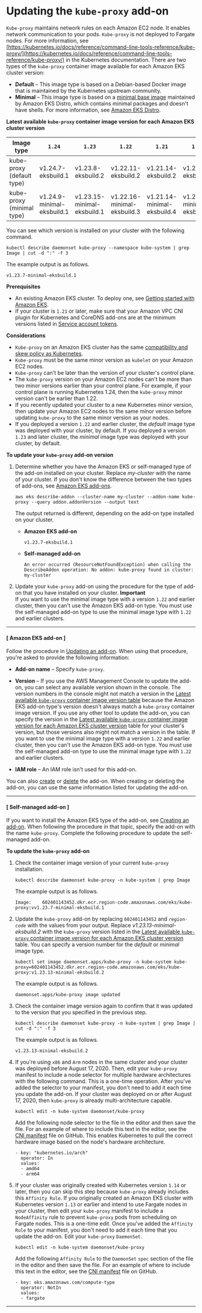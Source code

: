 # Updating the `kube-proxy` add\-on<a name="managing-kube-proxy"></a>

`Kube-proxy` maintains network rules on each Amazon EC2 node\. It enables network communication to your pods\. `Kube-proxy` is not deployed to Fargate nodes\. For more information, see [https://kubernetes.io/docs/reference/command-line-tools-reference/kube-proxy/](https://kubernetes.io/docs/reference/command-line-tools-reference/kube-proxy/) in the Kubernetes documentation\. There are two types of the `kube-proxy` container image available for each Amazon EKS cluster version:
+ **Default** – This image type is based on a Debian\-based Docker image that is maintained by the Kubernetes upstream community\.
+ **Minimal** – This image type is based on a [minimal base image](https://gallery.ecr.aws/eks-distro-build-tooling/eks-distro-minimal-base-iptables) maintained by Amazon EKS Distro, which contains minimal packages and doesn't have shells\. For more information, see [Amazon EKS Distro](https://distro.eks.amazonaws.com/)\.<a name="kube-proxy-latest-versions-table"></a>


**Latest available `kube-proxy` container image version for each Amazon EKS cluster version**  

| Image type | `1.24` | `1.23` | `1.22` | `1.21` | `1.20` | `1.19` | 
| --- | --- | --- | --- | --- | --- | --- | 
| kube\-proxy \(default type\) | v1\.24\.7\-eksbuild\.1 | v1\.23\.8\-eksbuild\.2 | v1\.22\.11\-eksbuild\.2 | v1\.21\.14\-eksbuild\.2 | v1\.20\.15\-eksbuild\.2 | v1\.19\.16\-eksbuild\.2 | 
| kube\-proxy \(minimal type\) | v1\.24\.9\-minimal\-eksbuild\.1 | v1\.23\.15\-minimal\-eksbuild\.1 | v1\.22\.16\-minimal\-eksbuild\.3 | v1\.21\.14\-minimal\-eksbuild\.4 | v1\.20\.15\-minimal\-eksbuild\.4 | v1\.19\.16\-minimal\-eksbuild\.3 | 

You can see which version is installed on your cluster with the following command\.

```
kubectl describe daemonset kube-proxy --namespace kube-system | grep Image | cut -d ":" -f 3
```

The example output is as follows\.

```
v1.23.7-minimal-eksbuild.1
```

**Prerequisites**
+ An existing Amazon EKS cluster\. To deploy one, see [Getting started with Amazon EKS](getting-started.md)\.
+ If your cluster is `1.21` or later, make sure that your Amazon VPC CNI plugin for Kubernetes and CoreDNS add\-ons are at the minimum versions listed in [Service account tokens](service-accounts.md#boundserviceaccounttoken-validated-add-on-versions)\.

**Considerations**
+ `Kube-proxy` on an Amazon EKS cluster has the same [compatibility and skew policy as Kubernetes](https://kubernetes.io/releases/version-skew-policy/#kube-proxy)\.
+ `Kube-proxy` must be the same minor version as `kubelet` on your Amazon EC2 nodes\.
+ `Kube-proxy` can't be later than the version of your cluster's control plane\.
+ The `kube-proxy` version on your Amazon EC2 nodes can't be more than two minor versions earlier than your control plane\. For example, if your control plane is running Kubernetes 1\.24, then the `kube-proxy` minor version can't be earlier than 1\.22\.
+ If you recently updated your cluster to a new Kubernetes minor version, then update your Amazon EC2 nodes to the same minor version before updating `kube-proxy` to the same minor version as your nodes\.
+ If you deployed a version `1.22` and earlier cluster, the *default* image type was deployed with your cluster, by default\. If you deployed a version `1.23` and later cluster, the *minimal* image type was deployed with your cluster, by default\.

**To update your `kube-proxy` add\-on version**

1. Determine whether you have the Amazon EKS or self\-managed type of the add\-on installed on your cluster\. Replace *my\-cluster* with the name of your cluster\. If you don't know the difference between the two types of add\-ons, see [Amazon EKS add\-ons](eks-add-ons.md)\.

   ```
   aws eks describe-addon --cluster-name my-cluster --addon-name kube-proxy --query addon.addonVersion --output text
   ```

   The output returned is different, depending on the add\-on type installed on your cluster\.
   + **Amazon EKS add\-on**

     ```
     v1.23.7-eksbuild.1
     ```
   + **Self\-managed add\-on**

     ```
     An error occurred (ResourceNotFoundException) when calling the DescribeAddon operation: No addon: kube-proxy found in cluster: my-cluster
     ```

1. Update your `kube-proxy` add\-on using the procedure for the type of add\-on that you have installed on your cluster\.
**Important**  
If you want to use the minimal image type with a version `1.22` and earlier cluster, then you can't use the Amazon EKS add\-on type\. You must use the self\-managed add\-on type to use the minimal image type with `1.22` and earlier clusters\.

------
#### [ Amazon EKS add\-on ]

   Follow the procedure in [Updating an add\-on](managing-add-ons.md#updating-an-add-on)\. When using that procedure, you're asked to provide the following information:
   + **Add\-on name** – Specify `kube-proxy`\.
   + **Version** – If you use the AWS Management Console to update the add\-on, you can select any available version shown in the console\. The version numbers in the console might not match a version in the [Latest available `kube-proxy` container image version table](#kube-proxy-latest-versions-table) because the Amazon EKS add\-on type's version doesn't always match a `kube-proxy` container image version\. If you use any other tool to update the add\-on, you can specify the version in the [Latest available `kube-proxy` container image version for each Amazon EKS cluster version](#kube-proxy-latest-versions-table) table for your cluster's version, but those versions also might not match a version in the table\. If you want to use the minimal image type with a version `1.22` and earlier cluster, then you can't use the Amazon EKS add\-on type\. You must use the self\-managed add\-on type to use the minimal image type with `1.22` and earlier clusters\.

     
   + **IAM role** – An IAM role isn't used for this add\-on\.

   You can also [create](managing-add-ons.md#creating-an-add-on) or [delete](managing-add-ons.md#removing-an-add-on) the add\-on\. When creating or deleting the add\-on, you can use the same information listed for updating the add\-on\.

------
#### [ Self\-managed add\-on ]

   If you want to install the Amazon EKS type of the add\-on, see [Creating an add\-on](managing-add-ons.md#creating-an-add-on)\. When following the procedure in that topic, specify the add\-on with the name `kube-proxy`\. Complete the following procedure to update the self\-managed add\-on\.

**To update the `kube-proxy` add\-on**

   1. Check the container image version of your current `kube-proxy` installation\.

      ```
      kubectl describe daemonset kube-proxy -n kube-system | grep Image
      ```

      The example output is as follows\.

      ```
      Image:    602401143452.dkr.ecr.region-code.amazonaws.com/eks/kube-proxy:vv1.23.7-minimal-eksbuild.1
      ```

   1. Update the `kube-proxy` add\-on by replacing `602401143452` and *`region-code`* with the values from your output\. Replace *v1\.23\.13\-minimal\-eksbuild\.2* with the `kube-proxy` version listed in the [Latest available `kube-proxy` container image version for each Amazon EKS cluster version](#kube-proxy-latest-versions-table) table\. You can specify a version number for the *default* or *minimal* image type\.

      ```
      kubectl set image daemonset.apps/kube-proxy -n kube-system kube-proxy=602401143452.dkr.ecr.region-code.amazonaws.com/eks/kube-proxy:v1.23.13-minimal-eksbuild.2
      ```

      The example output is as follows\.

      ```
      daemonset.apps/kube-proxy image updated
      ```

   1. Check the container image version again to confirm that it was updated to the version that you specified in the previous step\.

      ```
      kubectl describe daemonset kube-proxy -n kube-system | grep Image | cut -d ":" -f 3
      ```

      The example output is as follows\.

      ```
      v1.23.13-minimal-eksbuild.2
      ```

   1. If you're using `x86` and `Arm` nodes in the same cluster and your cluster was deployed before August 17, 2020\. Then, edit your `kube-proxy` manifest to include a node selector for multiple hardware architectures with the following command\. This is a one\-time operation\. After you've added the selector to your manifest, you don't need to add it each time you update the add\-on\. If your cluster was deployed on or after August 17, 2020, then `kube-proxy` is already multi\-architecture capable\.

      ```
      kubectl edit -n kube-system daemonset/kube-proxy
      ```

      Add the following node selector to the file in the editor and then save the file\. For an example of where to include this text in the editor, see the [CNI manifest](https://github.com/aws/amazon-vpc-cni-k8s/blob/release-1.11/config/master/aws-k8s-cni.yaml#L265-#L269) file on GitHub\. This enables Kubernetes to pull the correct hardware image based on the node's hardware architecture\.

      ```
      - key: "kubernetes.io/arch"
        operator: In
        values:
        - amd64
        - arm64
      ```

   1. If your cluster was originally created with Kubernetes version `1.14` or later, then you can skip this step because `kube-proxy` already includes this `Affinity Rule`\. If you originally created an Amazon EKS cluster with Kubernetes version `1.13` or earlier and intend to use Fargate nodes in your cluster, then edit your `kube-proxy` manifest to include a `NodeAffinity` rule to prevent `kube-proxy` pods from scheduling on Fargate nodes\. This is a one\-time edit\. Once you've added the `Affinity Rule` to your manifest, you don't need to add it each time that you update the add\-on\. Edit your `kube-proxy` `DaemonSet`\.

      ```
      kubectl edit -n kube-system daemonset/kube-proxy
      ```

      Add the following `Affinity Rule` to the `DaemonSet` `spec` section of the file in the editor and then save the file\. For an example of where to include this text in the editor, see the [CNI manifest](https://github.com/aws/amazon-vpc-cni-k8s/blob/release-1.11/config/master/aws-k8s-cni.yaml#L270-#L273) file on GitHub\.

      ```
      - key: eks.amazonaws.com/compute-type
        operator: NotIn
        values:
        - fargate
      ```

------